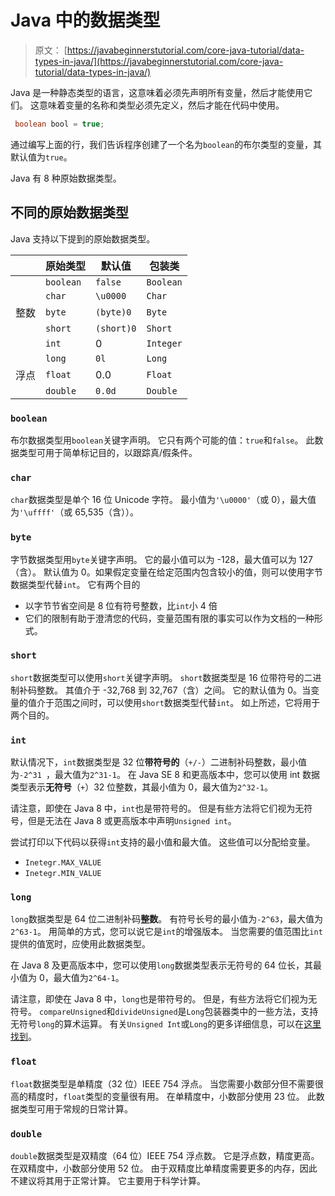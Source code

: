 # Java 中的数据类型

> 原文： [https://javabeginnerstutorial.com/core-java-tutorial/data-types-in-java/](https://javabeginnerstutorial.com/core-java-tutorial/data-types-in-java/)

Java 是一种静态类型的语言，这意味着必须先声明所有变量，然后才能使用它们。 这意味着变量的名称和类型必须先定义，然后才能在代码中使用。

```java
 boolean bool = true;
```

通过编写上面的行，我们告诉程序创建了一个名为`boolean`的布尔类型的变量，其默认值为`true`。

Java 有 8 种原始数据类型。

## 不同的原始数据类型

Java 支持以下提到的原始数据类型。

|  | 原始类型 | 默认值 | 包装类 |
| --- | --- | --- | --- |
|  | `boolean` | `false` | `Boolean` |
|  | `char` | `\u0000` | `Char` |
| 整数 | `byte` | `(byte)0` | `Byte` |
|  | `short` | `(short)0` | `Short` |
|  | `int` | 0 | `Integer` |
|  | `long` | `0l` | `Long` |
| 浮点 | `float` | 0.0 | `Float` |
|  | `double` | `0.0d` | `Double` |

### `boolean`

布尔数据类型用`boolean`关键字声明。 它只有两个可能的值：`true`和`false`。 此数据类型可用于简单标记目的，以跟踪真/假条件。

### `char`

`char`数据类型是单个 16 位 Unicode 字符。 最小值为`'\u0000'`（或 0），最大值为`'\uffff'`（或 65,535（含））。

### `byte`

字节数据类型用`byte`关键字声明。 它的最小值可以为 -128，最大值可以为 127（含）。 默认值为 0。如果假定变量在给定范围内包含较小的值，则可以使用字节数据类型代替`int`。 它有两个目的

*   以字节节省空间是 8 位有符号整数，比`int`小 4 倍
*   它们的限制有助于澄清您的代码，变量范围有限的事实可以作为文档的一种形式。

### `short`

`short`数据类型可以使用`short`关键字声明。 `short`数据类型是 16 位带符号的二进制补码整数。 其值介于 -32,768 到 32,767（含）之间。 它的默认值为 0。当变量的值介于范围之间时，可以使用`short`数据类型代替`int`。 如上所述，它将用于两个目的。

### `int`

默认情况下，`int`数据类型是 32 位**带符号的**（`+/-`）二进制补码整数，最小值为`-2^31 `，最大值为`2^31-1`。 在 Java SE 8 和更高版本中，您可以使用 int 数据类型表示**无符号**（`+`）32 位整数，其最小值为 0，最大值为`2^32-1`。

请注意，即使在 Java 8 中，`int`也是带符号的。 但是有些方法将它们视为无符号，但是无法在 Java 8 或更高版本中声明`Unsigned int`。

尝试打印以下代码以获得`int`支持的最小值和最大值。 这些值可以分配给变量。

*   `Inetegr.MAX_VALUE`
*   `Inetegr.MIN_VALUE`

### `long`

`long`数据类型是 64 位二进制补码**整数**。 有符号长号的最小值为`-2^63`，最大值为`2^63-1`。 用简单的方式，您可以说它是`int`的增强版本。 当您需要的值范围比`int`提供的值宽时，应使用此数据类型。

在 Java 8 及更高版本中，您可以使用`long`数据类型表示无符号的 64 位长，其最小值为 0，最大值为`2^64-1`。

请注意，即使在 Java 8 中，`long`也是带符号的。 但是，有些方法将它们视为无符号。 `compareUnsigned`和`divideUnsigned`是`Long`包装器类中的一些方法，支持无符号`long`的算术运算。 有关`Unsigned Int`或`Long`的更多详细信息，可以在[这里找到](https://blogs.oracle.com/darcy/unsigned-integer-arithmetic-api-now-in-jdk-8)。

### `float`

`float`数据类型是单精度（32 位）IEEE 754 浮点。 当您需要小数部分但不需要很高的精度时，`float`类型的变量很有用。 在单精度中，小数部分使用 23 位。 此数据类型可用于常规的日常计算。

### `double`

`double`数据类型是双精度（64 位）IEEE 754 浮点数。 它是浮点数，精度更高。 在双精度中，小数部分使用 52 位。 由于双精度比单精度需要更多的内存，因此不建议将其用于正常计算。 它主要用于科学计算。

